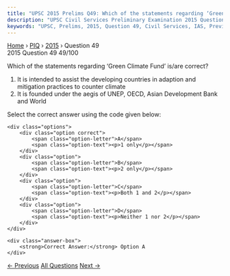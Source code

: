 ```yaml
---
title: "UPSC 2015 Prelims Q49: Which of the statements regarding ‘Green Climate Fund’ is/ar..."
description: "UPSC Civil Services Preliminary Examination 2015 Question 49 with options and answer"
keywords: "UPSC, Prelims, 2015, Question 49, Civil Services, IAS, Previous Year Questions"
---
```


<nav class="breadcrumb">
    <a href="../../">Home</a>
    <span>›</span>
    <a href="../">PIQ</a>
    <span>›</span>
    <a href="./">2015</a>
    <span>›</span>
    <span>Question 49</span>
</nav>

<div class="question-header">
    <div class="question-meta">
        <span class="year-badge">2015</span>
        <span class="question-number">Question 49</span>
        <span class="progress">49/100</span>
    </div>
    <div class="progress-bar">
        <div class="progress-fill" style="width: 49.0%"></div>
    </div>
</div>

<div class="question-content">
    <div class="question-text">
        <p>Which of the statements regarding ‘Green Climate Fund’ is/are correct?</p>
<ol>
<li>It is intended to assist the developing countries in adaption and mitigation practices to counter climate</li>
<li>It is founded under the aegis of UNEP, OECD, Asian Development Bank and World</li>
</ol>
<p>Select the correct answer using the code given below:</p>
    </div>
    
    <div class="options">
        <div class="option correct">
            <span class="option-letter">A</span>
            <span class="option-text"><p>1 only</p></span>
        </div>
        <div class="option">
            <span class="option-letter">B</span>
            <span class="option-text"><p>2 only</p></span>
        </div>
        <div class="option">
            <span class="option-letter">C</span>
            <span class="option-text"><p>Both 1 and 2</p></span>
        </div>
        <div class="option">
            <span class="option-letter">D</span>
            <span class="option-text"><p>Neither 1 nor 2</p></span>
        </div>
    </div>

    <div class="answer-box">
        <strong>Correct Answer:</strong> Option A
    </div>
</div>

<div class="question-nav">
    <a href="../q048-consider-the-following-statements-1-the-first-woma/" class="nav-btn prev">← Previous</a>
    <a href="../" class="nav-btn center">All Questions</a>
    <a href="../q050-indira-gandhi-prize-for-peace-disarmament-and-deve/" class="nav-btn next">Next →</a>
</div>
